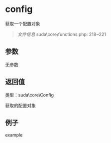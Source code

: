 # config

获取一个配置对象

> *文件信息* suda\core\functions.php: 218~221



## 参数


无参数


## 返回值

类型：suda\core\Config

 获取的配置对象



## 例子

example